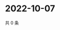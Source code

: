# 2022-10-07

共 0 条

<!-- BEGIN WEIBO -->
<!-- 最后更新时间 Fri Oct 07 2022 17:11:49 GMT+0800 (China Standard Time) -->

<!-- END WEIBO -->
